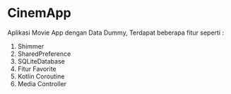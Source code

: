 # CinemApp

Aplikasi Movie App dengan Data Dummy, Terdapat beberapa fitur seperti :
1. Shimmer
2. SharedPreference
3. SQLiteDatabase
4. Fitur Favorite
5. Kotlin Coroutine
6. Media Controller
